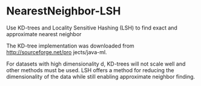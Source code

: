 # NearestNeighbor-LSH
Use KD-trees and Locality Sensitive Hashing (LSH) to find exact and approximate nearest neighbor

The KD-tree implementation was downloaded from http://sourceforge.net/pro jects/java-ml.

For datasets with high dimensionality d, KD-trees will not scale well and other methods must be used. LSH offers a method for reducing the dimensionality of the data while still enabling approximate neighbor finding.
